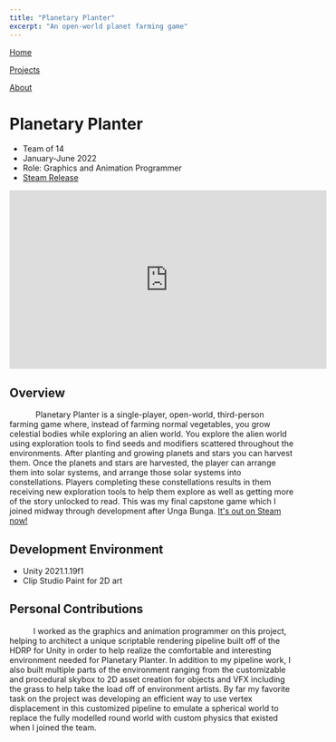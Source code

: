 ```yaml
---
title: "Planetary Planter"
excerpt: "An open-world planet farming game"
---
```


<!--
   Copyright 2022 Henry R. Chronowski

   Built from Daniel Buckstein's template at https://dbuckstein.github.io/

   Licensed under the Apache License, Version 2.0 (the "License");
   you may not use this file except in compliance with the License.
   You may obtain a copy of the License at

       http://www.apache.org/licenses/LICENSE-2.0

   Unless required by applicable law or agreed to in writing, software
   distributed under the License is distributed on an "AS IS" BASIS,
   WITHOUT WARRANTIES OR CONDITIONS OF ANY KIND, either express or implied.
   See the License for the specific language governing permissions and
   limitations under the License.
-->


<script src="https://polyfill.io/v3/polyfill.min.js?features=es6"></script>
<script id="MathJax-script" async src="https://cdn.jsdelivr.net/npm/mathjax@3/es5/tex-mml-chtml.js"></script>


[Home](/projects/../)
<!--
[Blog](/blog/)
-->
[Projects](/projects/)

[About](/about/)


# Planetary Planter

- Team of 14
- January-June 2022
- Role: Graphics and Animation Programmer
- [Steam Release](https://store.steampowered.com/app/1974080/Planetary_Planter/)

<iframe width="560" height="315" src="https://www.youtube.com/embed/FNFdp2oSUSU" title="YouTube video player" frameborder="0" allow="accelerometer; autoplay; clipboard-write; encrypted-media; gyroscope; picture-in-picture" allowfullscreen></iframe>

## Overview

    Planetary Planter is a single-player, open-world, third-person farming game where, instead of farming normal vegetables, you grow celestial bodies while exploring an alien world. You explore the alien world using exploration tools to find seeds and modifiers scattered throughout the environments. After planting and growing planets and stars you can harvest them. Once the planets and stars are harvested, the player can arrange them into solar systems, and arrange those solar systems into constellations. Players completing these constellations results in them receiving new exploration tools to help them explore as well as getting more of the story unlocked to read. This was my final capstone game which I joined midway through development after Unga Bunga. [It's out on Steam now!](https://store.steampowered.com/app/1974080/Planetary_Planter/)

## Development Environment

- Unity 2021.1.19f1
- Clip Studio Paint for 2D art

## Personal Contributions

   I worked as the graphics and animation programmer on this project, helping to architect a unique scriptable rendering pipeline built off of the HDRP for Unity in order to help realize the comfortable and interesting environment needed for Planetary Planter. In addition to my pipeline work, I also built multiple parts of the environment ranging from the customizable and procedural skybox to 2D asset creation for objects and VFX including the grass to help take the load off of environment artists. By far my favorite task on the project was developing an efficient way to use vertex displacement in this customized pipeline to emulate a spherical world to replace the fully modelled round world with custom physics that existed when I joined the team.




<!--

## Related Blog Posts

- Procedural Sky

- procedural sky
- rendering engine choice


***Henry Chronowski***
-->